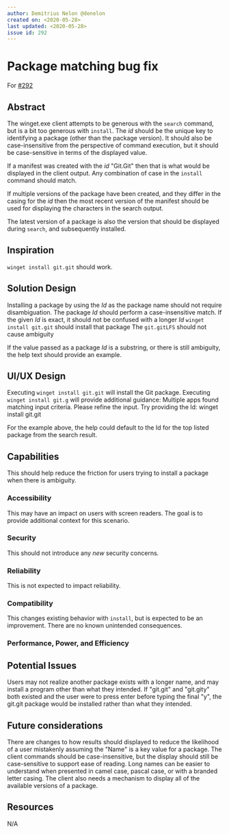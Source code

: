 ```yaml
---
author: Demitrius Nelon @denelon
created on: <2020-05-28>
last updated: <2020-05-28>
issue id: 292
---
```


# Package matching bug fix

For [#292](https://github.com/microsoft/winget-cli/issues/292)

## Abstract

The winget.exe client attempts to be generous with the `search` command, but is a bit too generous with `install`. The *id*
should be the unique key to identifying a package (other than the package version). It should also be case-insensitive from the perspective of command execution, but it should be case-sensitive in terms of the displayed value.

If a manifest was created with the *id* "Git.Git" then that is what would be displayed in the client output.
Any combination of case in the `install` command should match.

If multiple versions of the package have been created, and they differ in the casing for the *id* then the most recent version
of the manifest should be used for displaying the characters in the search output.

The latest version of a package is also the version that should be displayed during `search`, and subsequently installed.

## Inspiration

`winget install git.git` should work.

## Solution Design

Installing a package by using the *Id* as the package name should not require disambiguation.
The package *Id* should perform a case-insensitive match. If the given *Id* is exact, it should not
be confused with a longer *Id*
`winget install git.git` should install that package
The `git.gitLFS` should not cause ambiguity

If the value passed as a package *Id* is a substring, or there is still ambiguity, the help text should provide an example.

## UI/UX Design

Executing `winget install git.git` will install the Git package.
Executing `winget install git.g` will provide additional guidance:
Multiple apps found matching input criteria. Please refine the input.
Try providing the Id: winget install git.git

For the example above, the help could default to the Id for the top listed package from the search result.

## Capabilities

This should help reduce the friction for users trying to install a package when there is ambiguity.

### Accessibility

This may have an impact on users with screen readers. The goal is to provide additional context for this scenario.

### Security

This should not introduce any _new_ security concerns.

### Reliability

This is not expected to impact reliability.

### Compatibility

This changes existing behavior with `install`, but is expected to be an improvement. There are no known unintended consequences.

### Performance, Power, and Efficiency

## Potential Issues

Users may not realize another package exists with a longer name, and may install a program other than what they intended.
If "git.git" and "git.gity" both existed and the user were to press enter before typing the final "y", the git.git package would
be installed rather than what they intended.

## Future considerations

There are changes to how results should displayed to reduce the likelihood of a user mistakenly assuming the "Name" is a key value
for a package. The client commands should be case-insensitive, but the display should still be case-sensitive to support ease of
reading. Long names can be easier to understand when presented in camel case, pascal case, or with a branded letter casing.
The client also needs a mechanism to display all of the available versions of a package.

## Resources

N/A
